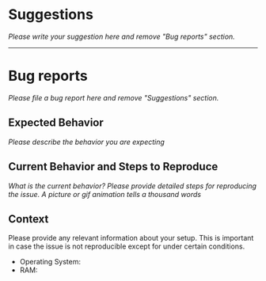 # Suggestions

*Please write your suggestion here and remove "Bug reports" section.*


---

# Bug reports

*Please file a bug report here and remove "Suggestions" section.*

## Expected Behavior

*Please describe the behavior you are expecting*

## Current Behavior and Steps to Reproduce

*What is the current behavior? Please provide detailed steps for reproducing the issue.*
*A picture or gif animation tells a thousand words*

## Context

Please provide any relevant information about your setup. This is important in case the issue is not reproducible except for under certain conditions.

* Operating System:
* RAM:

